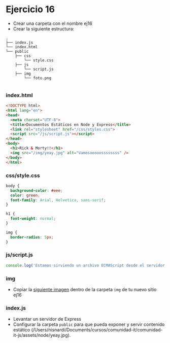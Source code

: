 # Ejercicio 16

* Crear una carpeta con el nombre ej16
* Crear la siguiente estructura:

```
.
├── index.js
└── index.html
└── public
    ├── css
        └── style.css
    ├── js
        └── script.js
    ├── img
        └── foto.png
    
```
### index.html
```html
<!DOCTYPE html>
<html lang="en">
<head>
  <meta charset="UTF-8">
  <title>Documentos Estáticos en Node y Express</title>
  <link rel="stylesheet" href="/css/styles.css">
  <script src="/js/script.js"></script>
</head>
<body>
  <h1>Rick & Morty!!</h1>
  <img src="/img/yeay.jpg" alt="Vamosooooossssssss" />
</body>
</html>
```

### css/style.css
```css
body {
  background-color: #eee;
  color: green;
  font-family: Arial, Helvetica, sans-serif;
}

h1 {
  font-weight: normal;
}

img {
  border-radius: 5px;
}
```
### js/script.js
```js
console.log('Estamos sirviendo un archivo ECMAScript desde el servidor!!!!!)
```

### img
* Copiar la [siguiente imagen](../../../assets/node/yeay.jpg) dentro de la carpeta `img` de tu nuevo sitio ej16

### index.js
* Levantar un servidor de Express
* Configurar la carpeta `public` para que pueda exponer y servir contenido estático
(/Users/nisnardi/Documents/cursos/comunidad-it/comunidad-it-js/assets/node/yeay.jpg).